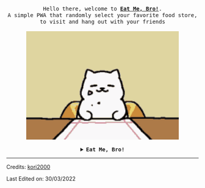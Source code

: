 <p align="center">
  <br>
  <samp>
    Hello there, welcome to <b><a rel="nofollow noopener noreferrer" target="_blank" href="https://emb.rip">Eat Me, Bro!</a></b>.
    <br>A simple PWA that randomly select your favorite food store, to visit and hang out with your friends<br><br>

</samp>

  <img src="https://github.com/eat-me-bro/about/raw/main/src/img/cat_fat.gif" width="400"/>

</p>


<details align="center">

<summary> <b> <samp> Eat Me, Bro! </samp></b></summary>
<samp>
 <b><h2 style="color: #fc6203">EAT ME, &nbsp; B R O !</h2> </b>

<img src="https://github.com/eat-me-bro/about/raw/main/src/img/watermelon.gif" width="400"/>

Current State: ...

<p align="center">
  <a rel="nofollow noopener noreferrer" target="_blank" href="https://www.linkedin.com/in/koraltan-kaynak/">
  <img src="https://github.com/eat-me-bro/about/raw/main/src/img/linkedin.png" width="30px" alt="LinkedIn"></a>
  &nbsp; 
  &nbsp;
  <a rel="nofollow noopener noreferrer" target="_blank" href="https://twitter.com/KoraltanKaynakv">
  <img src="https://github.com/eat-me-bro/about/raw/main/src/img/twitter.png" width="30px" alt="Twitter"></a>
  &nbsp; 
  &nbsp;
  <a rel="nofollow noopener noreferrer" target="_blank" href="https://www.youtube.com/channel/UCbBb1mcQ3nG-5B5Md5wJXzw">
  <img src="https://github.com/eat-me-bro/about/raw/main/src/img/youtube.png" width="30px" alt="YouTube"></a>
</p> 


</samp>
</details>

----
Credits: [kori2000](https://github.com/kori2000)

Last Edited on: 30/03/2022
